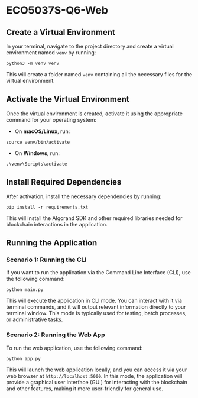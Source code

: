 # ECO5037S-Q6-Web

## Create a Virtual Environment

In your terminal, navigate to the project directory and create a virtual environment named `venv` by running:
```
python3 -m venv venv
```

This will create a folder named `venv` containing all the necessary files for the virtual environment.

## Activate the Virtual Environment

Once the virtual environment is created, activate it using the appropriate command for your operating system:

- On **macOS/Linux**, run:
```
source venv/bin/activate
```
- On **Windows**, run:
```
.\venv\Scripts\activate
```

## Install Required Dependencies

After activation, install the necessary dependencies by running:
```
pip install -r requirements.txt
```

This will install the Algorand SDK and other required libraries needed for blockchain interactions in the application.

## Running the Application

### Scenario 1: Running the CLI

If you want to run the application via the Command Line Interface (CLI), use the following command:
```
python main.py
```
This will execute the application in CLI mode. You can interact with it via terminal commands, and it will output relevant information directly to your terminal window. This mode is typically used for testing, batch processes, or administrative tasks.

### Scenario 2: Running the Web App

To run the web application, use the following command:
```
python app.py
```

This will launch the web application locally, and you can access it via your web browser at `http://localhost:5000`. In this mode, the application will provide a graphical user interface (GUI) for interacting with the blockchain and other features, making it more user-friendly for general use.
